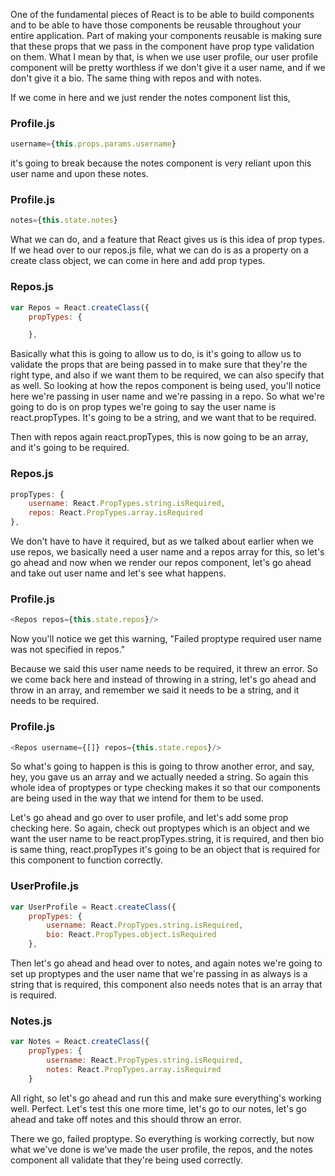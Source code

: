 One of the fundamental pieces of React is to be able to build components and to be able to have those components be reusable throughout your entire application. Part of making your components reusable is making sure that these props that we pass in the component have prop type validation on them. What I mean by that, is when we use user profile, our user profile component will be pretty worthless if we don't give it a user name, and if we don't give it a bio. The same thing with repos and with notes.

If we come in here and we just render the notes component list this, 

### Profile.js
``` javascript
username={this.props.params.username}
```
it's going to break because the notes component is very reliant upon this user name and upon these notes. 

### Profile.js
``` javascript
notes={this.state.notes}
```
What we can do, and a feature that React gives us is this idea of prop types. If we head over to our repos.js file, what we can do is as a property on a create class object, we can come in here and add prop types.

### Repos.js
``` javascript
var Repos = React.createClass({
	propTypes: {

	},
```

Basically what this is going to allow us to do, is it's going to allow us to validate the props that are being passed in to make sure that they're the right type, and also if we want them to be required, we can also specify that as well. So looking at how the repos component is being used, you'll notice here we're passing in user name and we're passing in a repo. So what we're going to do is on prop types we're going to say the user name is react.propTypes. It's going to be a string, and we want that to be required.

Then with repos again react.propTypes, this is now going to be an array, and it's going to be required. 

### Repos.js
``` javascript
propTypes: {
	username: React.PropTypes.string.isRequired,
	repos: React.PropTypes.array.isRequired
},
```

We don't have to have it required, but as we talked about earlier when we use repos, we basically need a user name and a repos array for this, so let's go ahead and now when we render our repos component, let's go ahead and take out user name and let's see what happens. 

### Profile.js
``` javascript	
<Repos repos={this.state.repos}/> 
```

Now you'll notice we get this warning, "Failed proptype required user name was not specified in repos."

Because we said this user name needs to be required, it threw an error. So we come back here and instead of throwing in a string, let's go ahead and throw in an array, and remember we said it needs to be a string, and it needs to be required. 

### Profile.js
``` javascript
<Repos username={[]} repos={this.state.repos}/> 
```

So what's going to happen is this is going to throw another error, and say, hey, you gave us an array and we actually needed a string. So again this whole idea of proptypes or type checking makes it so that our components are being used in the way that we intend for them to be used.

Let's go ahead and go over to user profile, and let's add some prop checking here. So again, check out proptypes which is an object and we want the user name to be react.propTypes.string, it is required, and then bio is same thing, react.propTypes it's going to be an object that is required for this component to function correctly.

### UserProfile.js
``` javascript
var UserProfile = React.createClass({
	propTypes: {
		username: React.PropTypes.string.isRequired,
		bio: React.PropTypes.object.isRequired
	},
```

Then let's go ahead and head over to notes, and again notes we're going to set up proptypes and the user name that we're passing in as always is a string that is required, this component also needs notes that is an array that is required. 

### Notes.js
``` javascript
var Notes = React.createClass({
	propTypes: {
		username: React.PropTypes.string.isRequired,
		notes: React.PropTypes.array.isRequired
	}
```

All right, so let's go ahead and run this and make sure everything's working well. Perfect. Let's test this one more time, let's go to our notes, let's go ahead and take off notes and this should throw an error.

There we go, failed proptype. So everything is working correctly, but now what we've done is we've made the user profile, the repos, and the notes component all validate that they're being used correctly.